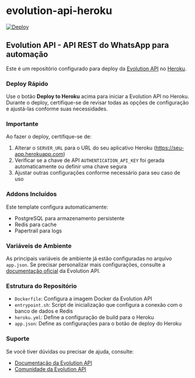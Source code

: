 # evolution-api-heroku

[![Deploy](https://www.herokucdn.com/deploy/button.svg)](https://dashboard.heroku.com/new?template=https://github.com/seu-usuario/evolution-api-heroku)

## Evolution API - API REST do WhatsApp para automação

Este é um repositório configurado para deploy da [Evolution API](https://github.com/EvolutionAPI/evolution-api) no [Heroku](https://heroku.com/).

### Deploy Rápido

Use o botão **Deploy to Heroku** acima para iniciar a Evolution API no Heroku. Durante o deploy, certifique-se de revisar todas as opções de configuração e ajustá-las conforme suas necessidades.

### Importante

Ao fazer o deploy, certifique-se de:

1. Alterar o `SERVER_URL` para o URL do seu aplicativo Heroku (https://seu-app.herokuapp.com)
2. Verificar se a chave de API `AUTHENTICATION_API_KEY` foi gerada automaticamente ou definir uma chave segura
3. Ajustar outras configurações conforme necessário para seu caso de uso

### Addons Incluídos

Este template configura automaticamente:
- PostgreSQL para armazenamento persistente
- Redis para cache
- Papertrail para logs

### Variáveis de Ambiente

As principais variáveis de ambiente já estão configuradas no arquivo `app.json`. Se precisar personalizar mais configurações, consulte a [documentação oficial](https://github.com/EvolutionAPI/evolution-api) da Evolution API.

### Estrutura do Repositório

- `Dockerfile`: Configura a imagem Docker da Evolution API
- `entrypoint.sh`: Script de inicialização que configura a conexão com o banco de dados e Redis
- `heroku.yml`: Define a configuração de build para o Heroku
- `app.json`: Define as configurações para o botão de deploy do Heroku

### Suporte

Se você tiver dúvidas ou precisar de ajuda, consulte:
- [Documentação da Evolution API](https://github.com/EvolutionAPI/evolution-api)
- [Comunidade da Evolution API](https://github.com/EvolutionAPI/evolution-api/issues)